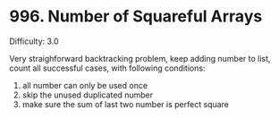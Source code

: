 # 996. Number of Squareful Arrays

Difficulty: 3.0

Very straighforward backtracking problem, keep adding number to list, count all successful cases, with following conditions:
1. all number can only be used once
2. skip the unused duplicated number
3. make sure the sum of last two number is perfect square